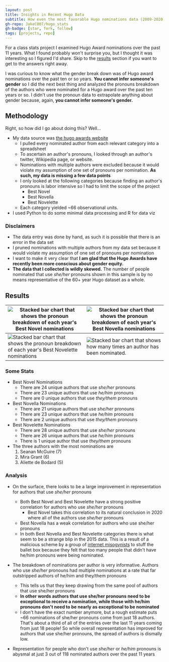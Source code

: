 ```yaml
---
layout: post
title: Insights in Recent Hugo Data
subtitle: How even the most favorable Hugo nominations data (2009-2020) shows discrimination against authors that don't use he/him pronouns
gh-repo: JakeC007/hugo_stats
gh-badge: [star, fork, follow]
tags: [projects, repo]
---
```




For a class stats project I examined Hugo Award nominations over the past 11 years. What I found probably won't surprise you, but I thought it was interesting so I figured I'd share. Skip to the [results](#results) section if you want to get to the answers right away. 

I was curious to know what the gender break down was of Hugo award nominations over the past ten or so years. **You cannot infer someone's gender** so I did the next best thing and analyzed the pronouns breakdown of the authors who were nominated for a Hugo award over the past ten years or so. I didn't use the pronoun data to extrapolate anything about gender because, again, **you cannot infer someone's gender.**



## Methodology

Right, so how did I go about doing this? Well...

- My data source was [the hugo awards website](http://www.thehugoawards.org/hugo-history/)
  - I pulled every nominated author from each relevant category into a spreadsheet 
  - To ascertain an author's pronouns, I looked through an author's twitter, Wikipedia page, or website. 
  - Nominations with multiple authors were excluded because it would violate my assumption of one set of pronouns per nomination. **As such, my data is missing a few data points**
  - I only looked at the following categories because finding an author's pronouns is labor intensive so I had to limit the scope of the project 
    - Best Novel
    - Best Novella
    - Best Novelette
  - Each category yielded ~66 observational units.
- I used Python to do some minimal data processing and R for data viz



### Disclaimers
- The data entry was done by hand, as such it is possible that there is an error in the data set
- I pruned nominations with multiple authors from my data set because it would violate my assumption of one set of pronouns per nomination
- I want to make it very clear that **I am glad that the Hugo Awards have recently been more conscious about gender equity.** 
- **The data that I collected is wildly skewed.** The number of people nominated that use *she/her* pronouns shown in this sample is by no means representative of the 60+ year Hugo dataset as a whole. 

## Results 

| ![Stacked bar chart that shows the pronoun breakdown of each year's Best Novel nominations](https://github.com/JakeC007/hugo_stats/blob/master/imgs/Best_Novel_BarChart.png?raw=true) | ![Stacked bar chart that shows the pronoun breakdown of each year's Best Novella nominations](https://github.com/JakeC007/hugo_stats/blob/master/imgs/Best_Novella_BarChart.png?raw=true)|
|---|---|
| ![Stacked bar chart that shows the pronoun breakdown of each year's Best Novelette nominations](https://github.com/JakeC007/hugo_stats/blob/master/imgs/Best_Novelette_BarChart.png?raw=true)  | ![Stacked bar chart that shows how many times an author has been nominated.](https://github.com/JakeC007/hugo_stats/blob/master/imgs/Nominations_by_author.png?raw=true)|

### Some Stats

- Best Novel Nominations
    - There are 24 unique authors that use *she/her* pronouns
    - There are 23 unique authors that use *he/him* pronouns
    - There are 0 unique authors that use *they/them* pronouns
- Best Novella Nominations
    - There are 21 unique authors that use *she/her* pronouns
    - There are 23 unique authors that use *he/him* pronouns
    - There are 2 unique authors that use *they/them* pronouns
- Best Novelette Nominations
    - There are 28 unique authors that use *she/her* pronouns
    - There are 26 unique authors that use *he/him* pronouns
    - There is 1 unique author that use *they/them* pronouns
- The three authors with the most nominations are
    1. Seanan McGuire (7)
    2. Mira Grant (6)
    3. Aliette de Bodard (5)



### Analysis 

* On the surface, there looks to be a large improvement in representation for authors that use *she/her* pronouns 
  * Both Best Novel and Best Novelette have a strong positive correlation for authors who use *she/her* pronouns
    * Best Novel takes this correlation to its natural conclusion in 2020 where all of the authors use *she/her* pronouns 
  * Best Novella has a weak correlation for authors who use she/her pronouns
  * In both Best Novella and Best Novelette categories there is what seem to be a strange blip in the 2015 data. This is a result of a malicious scheme by a group of [internet misogynists](https://en.wikipedia.org/wiki/Sad_Puppies) to stuff the ballet box because they felt that too many people that didn't have he/him pronouns were being nominated. 
* The breakdown of nominations per author is very informative. Authors who use *she/her* pronouns had multiple nominations at a rate that far outstripped authors of he/him and they/them pronouns

  * This tells us that they keep drawing from the same pool of authors that use she/her pronouns 
  * **In other words authors that use she/her pronouns need to be exceptional to receive a nomination, while those with he/him pronouns don't need to be nearly as exceptional to be nominated** 
  * I don't have the exact number anymore, but a rough estimate puts ~66 nominations of she/her pronouns come from just 18 authors. That's about a third of all of the entries over the last 11 years coming from just 18 people! So while overall representation has improved for authors that use she/her pronouns, the spread of authors is dismally low. 

- Representation for people who don't use *she/her* or *he/him* pronouns is abysmal at just 3 out of 118 nominated authors over the past 11 years